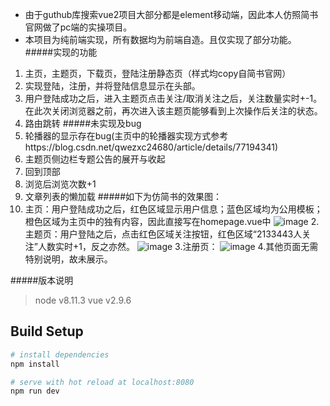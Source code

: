 + 由于guthub库搜索vue2项目大部分都是element移动端，因此本人仿照简书官网做了pc端的实操项目。
+ 本项目为纯前端实现，所有数据均为前端自造。且仅实现了部分功能。
#####实现的功能
1. 主页，主题页，下载页，登陆注册静态页（样式均copy自简书官网）
2. 实现登陆，注册，并将登陆信息显示在头部。
3. 用户登陆成功之后，进入主题页点击关注/取消关注之后，关注数量实时+-1。在此次关闭浏览器之前，再次进入该主题页能够看到上次操作后关注的状态。
4. 路由跳转
#####未实现及bug
1. 轮播器的显示存在bug(主页中的轮播器实现方式参考https://blog.csdn.net/qwezxc24680/article/details/77194341)
2. 主题页侧边栏专题公告的展开与收起
3. 回到顶部
4. 浏览后浏览次数+1
5. 文章列表的懒加载
#####如下为仿简书的效果图：
1. 主页：用户登陆成功之后，红色区域显示用户信息；蓝色区域均为公用模板；橙色区域为主页中的独有内容，因此直接写在homepage.vue中
![image](https://github.com/Tempta36/fangjianshu/raw/master/src/assets/index.jpg)
2.主题页：用户登陆之后，点击红色区域关注按钮，红色区域“2133443人关注”人数实时+1，反之亦然。
![image](https://github.com/Tempta36/fangjianshu/raw/master/src/assets/article.jpg)
3.注册页：
![image](https://github.com/Tempta36/fangjianshu/raw/master/src/assets/signUp.jpg)
4.其他页面无需特别说明，故未展示。

#####版本说明
>node v8.11.3
>vue  v2.9.6

## Build Setup

``` bash
# install dependencies
npm install

# serve with hot reload at localhost:8080
npm run dev
```

